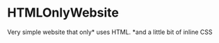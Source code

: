 # HTMLOnlyWebsite
Very simple website that only* uses HTML.                       *and a little bit of inline CSS
